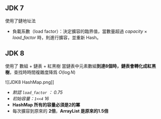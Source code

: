 
## JDK 7

使用了鏈地址法
- 負載系數（load factor）：決定擴容的臨界值，當數量超過 $capacity \times load\_factor$ 時，則進行擴容，並重新 Hash。

## JDK 8

使用了 數組 + 鏈表 + 紅黑樹
當鏈表中元素數組**到達8個時，鏈表會轉化成紅黑樹**，查找時時間複雜度降爲 $O(\log N)$

![[JDK8 HashMap.png]]

- *默認 `load_factor` ： 0.75*
- *初始容量：`1<<4` 16*
- **HashMap 所有的容量必須是2的冪**
- 每次擴容到原來的 **2倍**，**ArrayList 是原來的1.5倍**

